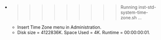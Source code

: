 * >>>>>>>>> Running inst-std-system-time-zone.sh ...
  * Insert Time Zone menu in Administration.
  * Disk size = 4122836K. Space Used = 4K. Runtime = 00:00:00:01.
